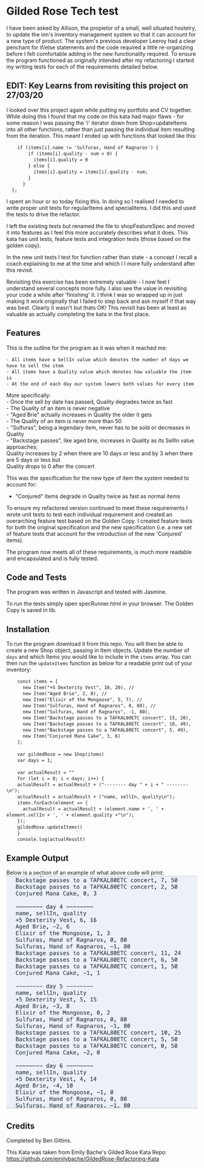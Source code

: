 # Gilded Rose Tech test #

I have been asked by Allison, the propietor of a small, well situated hostelry, to update the inn's inventory management system so that it can account for a new type of product. The system's previous developer Leeroy had a clear penchant for if/else statements and the code required a little re-organizing before I felt comfortable adding in the new functionality required. To ensure the program functioned as originally intended after my refactoring I started my writing tests for each of the requirements detailed below. 

## EDIT: Key Learns from revisiting this project on 27/03/20

I looked over this project again while putting my portfolio and CV together. While doing this I found that my code on this kata had major flaws - for some reason I was passing the 'i' iterator down from Shop>updateItems into all other functions, rather than just passing the individual item resulting from the iteration. This meant I ended up with functions that looked like this:

```   decreaseQuality(i, num, items) {
    if (items[i].name != 'Sulfuras, Hand of Ragnaros') {
        if (items[i].quality - num < 0) {
          items[i].quality = 0
        } else {
          items[i].quality = items[i].quality - num;
        }
      }
  };
  ``` 

  I spent an hour or so today fixing this. In doing so I realised I needed to write proper unit tests for regularItems and specialItems. I did this and used the tests to drive the refactor. 

  I left the existing tests but renamed the file to shopFeatureSpec and moved it into features as I feel this more accurately describes what it does. This kata has unit tests, feature tests and integration tests (those based on the golden copy). 

  In the new unit tests I test for function rather than state - a concept I recall a coach explaining to me at the time and which I I more fully understand after this revisit. 

  Revisiting this exercise has been extremely valuable - I now feel I understand several concepts more fully. I also see the value in revisiting your code a while after 'finishing' it. I think I was so wrapped up in just making it work originally that I failed to step back and ask myself if that way was best. Clearly it wasn't but thats OK! This revisit has been at least as valuable as actually completing the kata in the first place. 

## Features ##

This is the outline for the program as it was when it reached me:

	- All items have a SellIn value which denotes the number of days we have to sell the item
	- All items have a Quality value which denotes how valuable the item is
	- At the end of each day our system lowers both values for every item

More specifically:  
	- Once the sell by date has passed, Quality degrades twice as fast  
	- The Quality of an item is never negative  
	- "Aged Brie" actually increases in Quality the older it gets  
	- The Quality of an item is never more than 50  
	- "Sulfuras", being a legendary item, never has to be sold or decreases in Quality  
	- "Backstage passes", like aged brie, increases in Quality as its SellIn value approaches;  
    Quality increases by 2 when there are 10 days or less and by 3 when there are 5 days or less but  
	Quality drops to 0 after the concert

This was the specification for the new type of item the system needed to account for: 

- "Conjured" items degrade in Quality twice as fast as normal items

To ensure my refactored version continued to meet these requirements I wrote unit tests to test each individual requirement and created an overarching feature test based on the Golden Copy. I created feature tests for both the original specification and the new specification (i.e. a new set of feature tests that account for the introduction of the new 'Conjured' items).

The program now meets all of these requirements, is much more readable and encapsulated and is fully tested. 

## Code and Tests ## 

The program was written in Javascript and tested with Jasmine. 

To run the tests simply open specRunner.html in your browser. The Golden Copy is saved in lib. 

## Installation ## 

To run the program download it from this repo. You will then be able to create a new Shop object, passing in Item objects. Update the number of ```days``` and which Items you would like to include in the ```items``` array. You can then run the ```updateItems``` function as below for a readable print out of your inventory: 

``` 
    const items = [
      new Item("+5 Dexterity Vest", 10, 20), //
      new Item("Aged Brie", 2, 0), //
      new Item("Elixir of the Mongoose", 5, 7), //
      new Item("Sulfuras, Hand of Ragnaros", 0, 80), //
      new Item("Sulfuras, Hand of Ragnaros", -1, 80),
      new Item("Backstage passes to a TAFKAL80ETC concert", 15, 20),
      new Item("Backstage passes to a TAFKAL80ETC concert", 10, 49),
      new Item("Backstage passes to a TAFKAL80ETC concert", 5, 49),
      new Item("Conjured Mana Cake", 3, 6)
    ];

    var gildedRose = new Shop(items)
    var days = 1;
    
    var actualResult = ""
    for (let i = 0; i < days; i++) {
    actualResult = actualResult + ("-------- day " + i + " --------\n");
    actualResult = actualResult + ("name, sellIn, quality\n");
    items.forEach(element => {
      actualResult = actualResult + (element.name + ', ' + element.sellIn + ', ' + element.quality +"\n");
    });
    gildedRose.updateItems()
    }
    console.log(actualResult)
```

## Example Output ##

Below is a section of an example of what above code will print:
![](./lib/screenshot.png)

## Credits ##

Completed by Ben Gittins. 

This Kata was taken from Emily Bache's Gilded Rose Kata Repo: https://github.com/emilybache/GildedRose-Refactoring-Kata
